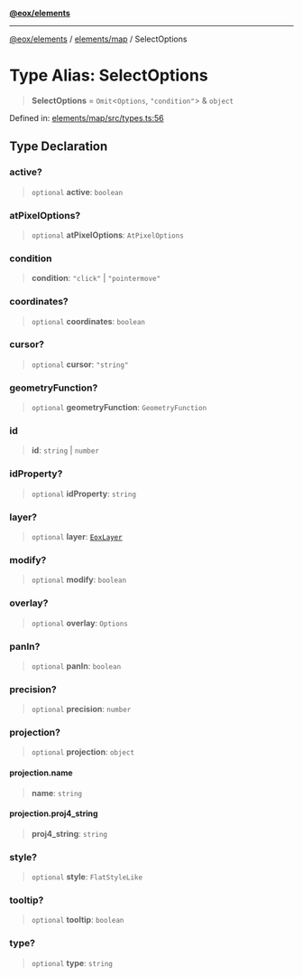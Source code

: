 [**@eox/elements**](../../../README.md)

***

[@eox/elements](../../../modules.md) / [elements/map](../README.md) / SelectOptions

# Type Alias: SelectOptions

> **SelectOptions** = `Omit`\<`Options`, `"condition"`\> & `object`

Defined in: [elements/map/src/types.ts:56](https://github.com/EOX-A/EOxElements/blob/c2bb4e92aa096bddddf8a8e6a886c6b8a56a516c/elements/map/src/types.ts#L56)

## Type Declaration

### active?

> `optional` **active**: `boolean`

### atPixelOptions?

> `optional` **atPixelOptions**: `AtPixelOptions`

### condition

> **condition**: `"click"` \| `"pointermove"`

### coordinates?

> `optional` **coordinates**: `boolean`

### cursor?

> `optional` **cursor**: `"string"`

### geometryFunction?

> `optional` **geometryFunction**: `GeometryFunction`

### id

> **id**: `string` \| `number`

### idProperty?

> `optional` **idProperty**: `string`

### layer?

> `optional` **layer**: [`EoxLayer`](EoxLayer-1.md)

### modify?

> `optional` **modify**: `boolean`

### overlay?

> `optional` **overlay**: `Options`

### panIn?

> `optional` **panIn**: `boolean`

### precision?

> `optional` **precision**: `number`

### projection?

> `optional` **projection**: `object`

#### projection.name

> **name**: `string`

#### projection.proj4\_string

> **proj4\_string**: `string`

### style?

> `optional` **style**: `FlatStyleLike`

### tooltip?

> `optional` **tooltip**: `boolean`

### type?

> `optional` **type**: `string`
